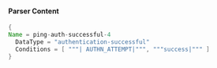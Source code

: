 #### Parser Content
```Java
{
Name = ping-auth-successful-4
  DataType = "authentication-successful"
  Conditions = [ """| AUTHN_ATTEMPT|""", """success|""" ]
}
```